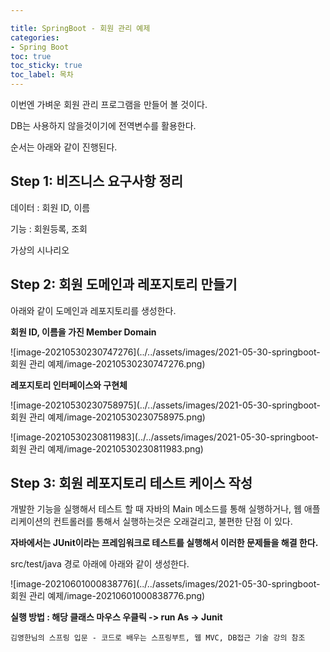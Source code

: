 ```yaml
---

title: SpringBoot - 회원 관리 예제
categories:
- Spring Boot
toc: true
toc_sticky: true
toc_label: 목차
---
```




이번엔 가벼운 회원 관리 프로그램을 만들어 볼 것이다.

DB는 사용하지 않을것이기에 전역변수를 활용한다.

순서는 아래와 같이 진행된다.

## Step 1:  비즈니스 요구사항 정리

데이터 : 회원 ID, 이름

기능 : 회원등록, 조회

가상의 시나리오

## Step 2:  회원 도메인과 레포지토리 만들기

아래와 같이 도메인과 레포지토리를 생성한다.

**회원 ID, 이름을 가진 Member Domain**

![image-20210530230747276](../../assets/images/2021-05-30-springboot-회원 관리 예제/image-20210530230747276.png)



**레포지토리 인터페이스와 구현체**

![image-20210530230758975](../../assets/images/2021-05-30-springboot-회원 관리 예제/image-20210530230758975.png)



![image-20210530230811983](../../assets/images/2021-05-30-springboot-회원 관리 예제/image-20210530230811983.png)





## Step 3: 회원 레포지토리 테스트 케이스 작성

개발한 기능을 실행해서 테스트 할 때 자바의 Main 메소드를 통해 실행하거나, 웹 애플리케이션의 컨트롤러를 통해서 실행하는것은 오래걸리고, 불편한 단점 이 있다. 

**자바에서는 JUnit이라는 프레임워크로 테스트를 실행해서 이러한 문제들을 해결 한다.**

src/test/java 경로 아래에 아래와 같이 생성한다.

![image-20210601000838776](../../assets/images/2021-05-30-springboot-회원 관리 예제/image-20210601000838776.png)

**실행 방법 : 해당 클래스 마우스 우클릭 -> run As -> Junit**



```
김영한님의 스프링 입문 - 코드로 배우는 스프링부트, 웹 MVC, DB접근 기술 강의 참조
```